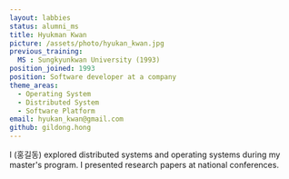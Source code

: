 ```yaml
---
layout: labbies
status: alumni_ms
title: Hyukman Kwan
picture: /assets/photo/hyukan_kwan.jpg
previous_training:
  MS : Sungkyunkwan University (1993)
position_joined: 1993
position: Software developer at a company
theme_areas:
  - Operating System
  - Distributed System
  - Software Platform
email: hyukan_kwan@gmail.com
github: gildong.hong
---
```


I (홍길동) explored distributed systems and operating systems during my master's program. I presented research papers at national conferences.